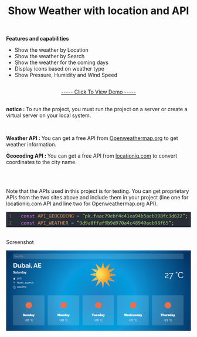 <h1 align="center">Show Weather with location and API</h1>

</br>

<strong>Features and capabilities</strong>

<div>
    <ul>
        <li>Show the weather by Location</li>
        <li>Show the weather by Search</li>
        <li>Show the weather for the coming days</li>
        <li>Display icons based on weather type</li>
        <li>Show Pressure, Humidity and Wind Speed</li>
    </ul>
</div>

<h2></h2>

<p align="center"><a href="https://mre-dev.github.io/weather/">----- Click To View Demo -----</a></p>

<h2></h2>

<p>
<strong>notice : </strong>
To run the project, you must run the project on a server or create a virtual server on your local system.
</p>

</br>

<p>
<strong>Weather API : </strong>
You can get a free API from 
<a href="https://openweathermap.org/">Openweathermap.org</a> 
to get weather information.
</p>

<p>
<strong>Geocoding API : </strong>
You can get a free API from 
<a href="https://locationiq.com/">locationiq.com</a> 
to convert coordinates to the city name.
</p>

</br></br>

<p>Note that the APIs used in this project is for testing. You can get proprietary APIs from the two sites above and include them in your project (line one for locationiq.com API and line two for Openweathermap.org API). </p>
<img src="assets/image/api-key.png" alt="API Keys" width="615px">

<h2></h2>

<p>Screenshot</p>
<img src="assets/image/weather-screenshot.png" alt="Weather Screenshot">
